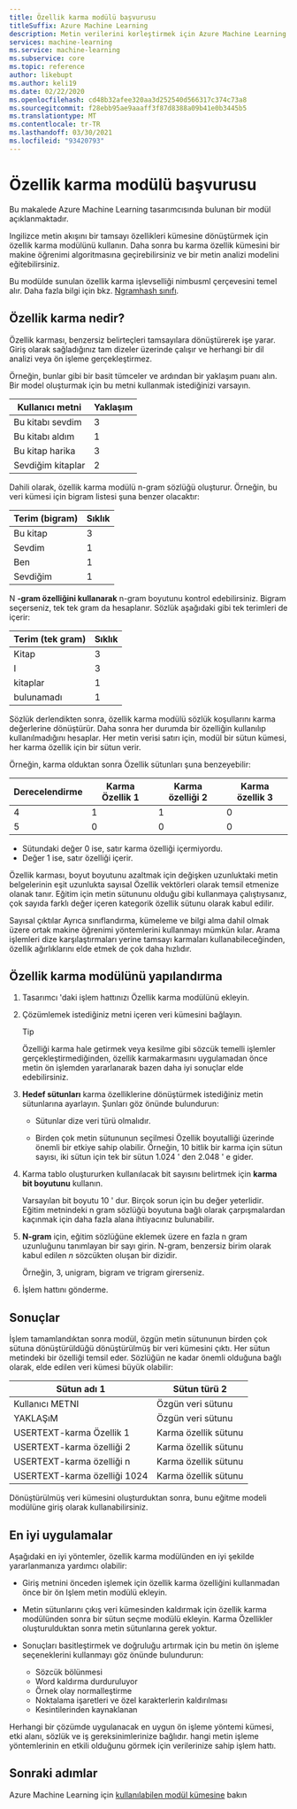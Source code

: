 ```yaml
---
title: Özellik karma modülü başvurusu
titleSuffix: Azure Machine Learning
description: Metin verilerini korleştirmek için Azure Machine Learning tasarımcısında Özellik karma modülünü nasıl kullanacağınızı öğrenin.
services: machine-learning
ms.service: machine-learning
ms.subservice: core
ms.topic: reference
author: likebupt
ms.author: keli19
ms.date: 02/22/2020
ms.openlocfilehash: cd48b32afee320aa3d252540d566317c374c73a8
ms.sourcegitcommit: f28ebb95ae9aaaff3f87d8388a09b41e0b3445b5
ms.translationtype: MT
ms.contentlocale: tr-TR
ms.lasthandoff: 03/30/2021
ms.locfileid: "93420793"
---
```

# <a name="feature-hashing-module-reference"></a>Özellik karma modülü başvurusu

Bu makalede Azure Machine Learning tasarımcısında bulunan bir modül açıklanmaktadır.

Ingilizce metin akışını bir tamsayı özellikleri kümesine dönüştürmek için özellik karma modülünü kullanın. Daha sonra bu karma özellik kümesini bir makine öğrenimi algoritmasına geçirebilirsiniz ve bir metin analizi modelini eğitebilirsiniz.

Bu modülde sunulan özellik karma işlevselliği nimbusml çerçevesini temel alır. Daha fazla bilgi için bkz. [Ngramhash sınıfı](/python/api/nimbusml/nimbusml.feature_extraction.text.extractor.ngramhash?view=nimbusml-py-latest&preserve-view=true).

## <a name="what-is-feature-hashing"></a>Özellik karma nedir?

Özellik karması, benzersiz belirteçleri tamsayılara dönüştürerek işe yarar. Giriş olarak sağladığınız tam dizeler üzerinde çalışır ve herhangi bir dil analizi veya ön işleme gerçekleştirmez. 

Örneğin, bunlar gibi bir basit tümceler ve ardından bir yaklaşım puanı alın. Bir model oluşturmak için bu metni kullanmak istediğinizi varsayın.

|Kullanıcı metni|Yaklaşım|
|--------------|---------------|
|Bu kitabı sevdim|3|
|Bu kitabı aldım|1|
|Bu kitap harika|3|
|Sevdiğim kitaplar|2|

Dahili olarak, özellik karma modülü n-gram sözlüğü oluşturur. Örneğin, bu veri kümesi için bigram listesi şuna benzer olacaktır:

|Terim (bigram)|Sıklık|
|------------|---------------|
|Bu kitap|3|
|Sevdim|1|
|Ben|1|
|Sevdiğim|1|

N **-gram özelliğini kullanarak** n-gram boyutunu kontrol edebilirsiniz. Bigram seçerseniz, tek tek gram da hesaplanır. Sözlük aşağıdaki gibi tek terimleri de içerir:

|Terim (tek gram)|Sıklık|
|------------|---------------|
|Kitap|3|
|I|3|
|kitaplar|1|
|bulunamadı|1|

Sözlük derlendikten sonra, özellik karma modülü sözlük koşullarını karma değerlerine dönüştürür. Daha sonra her durumda bir özelliğin kullanılıp kullanılmadığını hesaplar. Her metin verisi satırı için, modül bir sütun kümesi, her karma özellik için bir sütun verir.

Örneğin, karma olduktan sonra Özellik sütunları şuna benzeyebilir:

|Derecelendirme|Karma Özellik 1|Karma özelliği 2|Karma özellik 3|
|-----|-----|-----|-----|
|4|1|1|0|
|5|0|0|0|

* Sütundaki değer 0 ise, satır karma özelliği içermiyordu.
* Değer 1 ise, satır özelliği içerir.

Özellik karması, boyut boyutunu azaltmak için değişken uzunluktaki metin belgelerinin eşit uzunlukta sayısal Özellik vektörleri olarak temsil etmenize olanak tanır. Eğitim için metin sütununu olduğu gibi kullanmaya çalıştıysanız, çok sayıda farklı değer içeren kategorik özellik sütunu olarak kabul edilir.

Sayısal çıktılar Ayrıca sınıflandırma, kümeleme ve bilgi alma dahil olmak üzere ortak makine öğrenimi yöntemlerini kullanmayı mümkün kılar. Arama işlemleri dize karşılaştırmaları yerine tamsayı karmaları kullanabileceğinden, özellik ağırlıklarını elde etmek de çok daha hızlıdır.

## <a name="configure-the-feature-hashing-module"></a>Özellik karma modülünü yapılandırma

1.  Tasarımcı 'daki işlem hattınızı Özellik karma modülünü ekleyin.

1. Çözümlemek istediğiniz metni içeren veri kümesini bağlayın.

    > [!TIP]
    > Özelliği karma hale getirmek veya kesilme gibi sözcük temelli işlemler gerçekleştirmediğinden, özellik karmakarmasını uygulamadan önce metin ön işlemden yararlanarak bazen daha iyi sonuçlar elde edebilirsiniz. 

1. **Hedef sütunları** karma özelliklerine dönüştürmek istediğiniz metin sütunlarına ayarlayın. Şunları göz önünde bulundurun:

    * Sütunlar dize veri türü olmalıdır.
    
    * Birden çok metin sütununun seçilmesi Özellik boyutalliği üzerinde önemli bir etkiye sahip olabilir. Örneğin, 10 bitlik bir karma için sütun sayısı, iki sütun için tek bir sütun 1.024 ' den 2.048 ' e gider.

1. Karma tablo oluştururken kullanılacak bit sayısını belirtmek için **karma bit boyutunu** kullanın.
    
    Varsayılan bit boyutu 10 ' dur. Birçok sorun için bu değer yeterlidir. Eğitim metnindeki n gram sözlüğü boyutuna bağlı olarak çarpışmalardan kaçınmak için daha fazla alana ihtiyacınız bulunabilir.
    
1. **N-gram** için, eğitim sözlüğüne eklemek üzere en fazla n gram uzunluğunu tanımlayan bir sayı girin. N-gram, benzersiz birim olarak kabul edilen *n* sözcükten oluşan bir dizidir.

    Örneğin, 3, unigram, bigram ve trigram girerseniz.

1. İşlem hattını gönderme.

## <a name="results"></a>Sonuçlar

İşlem tamamlandıktan sonra modül, özgün metin sütununun birden çok sütuna dönüştürüldüğü dönüştürülmüş bir veri kümesini çıktı. Her sütun metindeki bir özelliği temsil eder. Sözlüğün ne kadar önemli olduğuna bağlı olarak, elde edilen veri kümesi büyük olabilir:

|Sütun adı 1|Sütun türü 2|
|-------------------|-------------------|
|Kullanıcı METNI|Özgün veri sütunu|
|YAKLAŞıM|Özgün veri sütunu|
|USERTEXT-karma Özellik 1|Karma özellik sütunu|
|USERTEXT-karma özelliği 2|Karma özellik sütunu|
|USERTEXT-karma özelliği n|Karma özellik sütunu|
|USERTEXT-karma özelliği 1024|Karma özellik sütunu|

Dönüştürülmüş veri kümesini oluşturduktan sonra, bunu eğitme modeli modülüne giriş olarak kullanabilirsiniz.
 
## <a name="best-practices"></a>En iyi uygulamalar

Aşağıdaki en iyi yöntemler, özellik karma modülünden en iyi şekilde yararlanmanıza yardımcı olabilir:

* Giriş metnini önceden işlemek için özellik karma özelliğini kullanmadan önce bir ön Işlem metin modülü ekleyin. 

* Metin sütunlarını çıkış veri kümesinden kaldırmak için özellik karma modülünden sonra bir sütun seçme modülü ekleyin. Karma Özellikler oluşturulduktan sonra metin sütunlarına gerek yoktur.
    
* Sonuçları basitleştirmek ve doğruluğu artırmak için bu metin ön işleme seçeneklerini kullanmayı göz önünde bulundurun:

    * Sözcük bölünmesi
    * Word kaldırma durduruluyor
    * Örnek olay normalleştirme
    * Noktalama işaretleri ve özel karakterlerin kaldırılması
    * Kesintilerinden kaynaklanan  

Herhangi bir çözümde uygulanacak en uygun ön işleme yöntemi kümesi, etki alanı, sözlük ve iş gereksinimlerinize bağlıdır. hangi metin işleme yöntemlerinin en etkili olduğunu görmek için verilerinize sahip işlem hattı.

## <a name="next-steps"></a>Sonraki adımlar
            
Azure Machine Learning için [kullanılabilen modül kümesine](module-reference.md) bakın